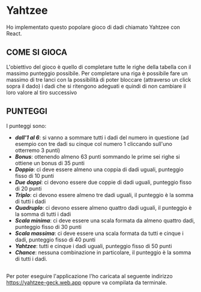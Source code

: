 # Yahtzee
Ho implementato questo popolare gioco di dadi chiamato Yahtzee con React. 

## COME SI GIOCA
L'obiettivo del gioco è quello di completare tutte le righe della tabella con il massimo punteggio
possibile. Per completare una riga è possibile fare un massimo di tre lanci con la possibilità
di poter bloccare (attraverso un click sopra il dado) i dadi che si ritengono adeguati e quindi di non cambiare il loro valore al tiro successivo

## PUNTEGGI
I punteggi sono:
- ***dall'1 al 6***: si vanno a sommare tutti i dadi del numero in questione (ad esempio con tre dadi su cinque col numero 1 cliccando sull'uno otterremo 3 punti)
- ***Bonus***: ottenendo almeno 63 punti sommando le prime sei righe si ottiene un bonus di 35 punti
- ***Doppio***: ci deve essere almeno una coppia di dadi uguali, punteggio fisso di 10 punti
- ***Due doppi***: ci devono essere due coppie di dadi uguali, punteggio fisso di 20 punti
- ***Triplo***: ci devono essere almeno tre dadi uguali, il punteggio è la somma di tutti i dadi
- ***Quadruplo***: ci devono essere almeno quattro dadi uguali, il punteggio è la somma di tutti i dadi
- ***Scala minima***: ci deve essere una scala formata da almeno quattro dadi, punteggio fisso di 30 punti
- ***Scala massima***: ci deve essere una scala formata da tutti e cinque i dadi, punteggio fisso di 40 punti
- ***Yahtzee***: tutti e cinque i dadi uguali, punteggio fisso di 50 punti
- ***Chance***: nessuna combinazione in particolare, il punteggio è la somma di tutti i dadi. 

##
Per poter eseguire l'applicazione l'ho caricata al seguente indirizzo https://yahtzee-geck.web.app
oppure va compilata da terminale. 

